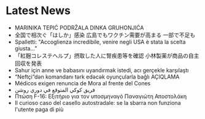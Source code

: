 # Latest News
-  MARINIKA TEPIĆ PODRŽALA DINKA GRUHONJIĆA
-  全国で相次ぐ「はしか」感染 広島でもワクチン需要が高まる 一部で不足も
-  Spalletti: "Accoglienza incredibile, venire negli USA è stata la scelta giusta..."
-  「紅麹コレステヘルプ」摂取した人に腎疾患等を確認 小林製薬が商品の自主回収を発表
-  Sahur için anne ve babasını uyandırmak istedi, acı gerçekle karşılaştı
-  “Neftçi”dən komandanı tərk edəcək oyunçularla bağlı AÇIQLAMA
-  Médicos exigen renuncia de Mora al frente del Cones
-  فريق كوكي المتوقع في دوري روشن
-  Πτώση F-16: Εξιτήριο για τον υποσμηναγό Παναγιώτη Αποστολάκη
-  Il curioso caso del casello autostradale: se la sbarra non funziona l'utente paga di più
